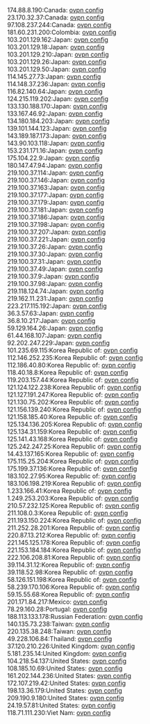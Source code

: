 174.88.8.190:Canada: [ovpn config](vpn/174_88_8_190.ovpn)  
23.170.32.37:Canada: [ovpn config](vpn/23_170_32_37.ovpn)  
97.108.237.244:Canada: [ovpn config](vpn/97_108_237_244.ovpn)  
181.60.231.200:Colombia: [ovpn config](vpn/181_60_231_200.ovpn)  
103.201.129.162:Japan: [ovpn config](vpn/103_201_129_162.ovpn)  
103.201.129.18:Japan: [ovpn config](vpn/103_201_129_18.ovpn)  
103.201.129.210:Japan: [ovpn config](vpn/103_201_129_210.ovpn)  
103.201.129.26:Japan: [ovpn config](vpn/103_201_129_26.ovpn)  
103.201.129.50:Japan: [ovpn config](vpn/103_201_129_50.ovpn)  
114.145.27.73:Japan: [ovpn config](vpn/114_145_27_73.ovpn)  
114.148.37.236:Japan: [ovpn config](vpn/114_148_37_236.ovpn)  
116.82.140.64:Japan: [ovpn config](vpn/116_82_140_64.ovpn)  
124.215.119.202:Japan: [ovpn config](vpn/124_215_119_202.ovpn)  
133.130.188.170:Japan: [ovpn config](vpn/133_130_188_170.ovpn)  
133.167.46.92:Japan: [ovpn config](vpn/133_167_46_92.ovpn)  
134.180.184.203:Japan: [ovpn config](vpn/134_180_184_203.ovpn)  
139.101.144.123:Japan: [ovpn config](vpn/139_101_144_123.ovpn)  
143.189.187.173:Japan: [ovpn config](vpn/143_189_187_173.ovpn)  
143.90.103.118:Japan: [ovpn config](vpn/143_90_103_118.ovpn)  
153.231.171.16:Japan: [ovpn config](vpn/153_231_171_16.ovpn)  
175.104.22.9:Japan: [ovpn config](vpn/175_104_22_9.ovpn)  
180.147.47.94:Japan: [ovpn config](vpn/180_147_47_94.ovpn)  
219.100.37.114:Japan: [ovpn config](vpn/219_100_37_114.ovpn)  
219.100.37.146:Japan: [ovpn config](vpn/219_100_37_146.ovpn)  
219.100.37.163:Japan: [ovpn config](vpn/219_100_37_163.ovpn)  
219.100.37.177:Japan: [ovpn config](vpn/219_100_37_177.ovpn)  
219.100.37.179:Japan: [ovpn config](vpn/219_100_37_179.ovpn)  
219.100.37.181:Japan: [ovpn config](vpn/219_100_37_181.ovpn)  
219.100.37.186:Japan: [ovpn config](vpn/219_100_37_186.ovpn)  
219.100.37.198:Japan: [ovpn config](vpn/219_100_37_198.ovpn)  
219.100.37.207:Japan: [ovpn config](vpn/219_100_37_207.ovpn)  
219.100.37.221:Japan: [ovpn config](vpn/219_100_37_221.ovpn)  
219.100.37.26:Japan: [ovpn config](vpn/219_100_37_26.ovpn)  
219.100.37.30:Japan: [ovpn config](vpn/219_100_37_30.ovpn)  
219.100.37.31:Japan: [ovpn config](vpn/219_100_37_31.ovpn)  
219.100.37.49:Japan: [ovpn config](vpn/219_100_37_49.ovpn)  
219.100.37.9:Japan: [ovpn config](vpn/219_100_37_9.ovpn)  
219.100.37.98:Japan: [ovpn config](vpn/219_100_37_98.ovpn)  
219.118.124.74:Japan: [ovpn config](vpn/219_118_124_74.ovpn)  
219.162.11.231:Japan: [ovpn config](vpn/219_162_11_231.ovpn)  
223.217.115.192:Japan: [ovpn config](vpn/223_217_115_192.ovpn)  
36.3.57.63:Japan: [ovpn config](vpn/36_3_57_63.ovpn)  
36.8.10.217:Japan: [ovpn config](vpn/36_8_10_217.ovpn)  
59.129.164.26:Japan: [ovpn config](vpn/59_129_164_26.ovpn)  
61.44.168.107:Japan: [ovpn config](vpn/61_44_168_107.ovpn)  
92.202.247.229:Japan: [ovpn config](vpn/92_202_247_229.ovpn)  
101.235.69.115:Korea Republic of: [ovpn config](vpn/101_235_69_115.ovpn)  
112.146.252.235:Korea Republic of: [ovpn config](vpn/112_146_252_235.ovpn)  
112.186.40.80:Korea Republic of: [ovpn config](vpn/112_186_40_80.ovpn)  
118.40.18.8:Korea Republic of: [ovpn config](vpn/118_40_18_8.ovpn)  
119.203.157.44:Korea Republic of: [ovpn config](vpn/119_203_157_44.ovpn)  
121.124.122.238:Korea Republic of: [ovpn config](vpn/121_124_122_238.ovpn)  
121.127.191.247:Korea Republic of: [ovpn config](vpn/121_127_191_247.ovpn)  
121.130.75.202:Korea Republic of: [ovpn config](vpn/121_130_75_202.ovpn)  
121.156.139.240:Korea Republic of: [ovpn config](vpn/121_156_139_240.ovpn)  
121.158.185.40:Korea Republic of: [ovpn config](vpn/121_158_185_40.ovpn)  
125.134.136.205:Korea Republic of: [ovpn config](vpn/125_134_136_205.ovpn)  
125.134.31.159:Korea Republic of: [ovpn config](vpn/125_134_31_159.ovpn)  
125.141.43.168:Korea Republic of: [ovpn config](vpn/125_141_43_168.ovpn)  
125.242.247.25:Korea Republic of: [ovpn config](vpn/125_242_247_25.ovpn)  
14.43.137.165:Korea Republic of: [ovpn config](vpn/14_43_137_165.ovpn)  
175.115.25.204:Korea Republic of: [ovpn config](vpn/175_115_25_204.ovpn)  
175.199.37.136:Korea Republic of: [ovpn config](vpn/175_199_37_136.ovpn)  
183.102.27.95:Korea Republic of: [ovpn config](vpn/183_102_27_95.ovpn)  
183.106.198.219:Korea Republic of: [ovpn config](vpn/183_106_198_219.ovpn)  
1.233.166.41:Korea Republic of: [ovpn config](vpn/1_233_166_41.ovpn)  
1.249.253.203:Korea Republic of: [ovpn config](vpn/1_249_253_203.ovpn)  
210.57.232.125:Korea Republic of: [ovpn config](vpn/210_57_232_125.ovpn)  
211.108.0.3:Korea Republic of: [ovpn config](vpn/211_108_0_3.ovpn)  
211.193.150.224:Korea Republic of: [ovpn config](vpn/211_193_150_224.ovpn)  
211.252.28.201:Korea Republic of: [ovpn config](vpn/211_252_28_201.ovpn)  
220.87.13.212:Korea Republic of: [ovpn config](vpn/220_87_13_212.ovpn)  
221.145.125.178:Korea Republic of: [ovpn config](vpn/221_145_125_178.ovpn)  
221.153.184.184:Korea Republic of: [ovpn config](vpn/221_153_184_184.ovpn)  
222.106.208.81:Korea Republic of: [ovpn config](vpn/222_106_208_81.ovpn)  
39.114.31.12:Korea Republic of: [ovpn config](vpn/39_114_31_12.ovpn)  
39.118.52.98:Korea Republic of: [ovpn config](vpn/39_118_52_98.ovpn)  
58.126.151.198:Korea Republic of: [ovpn config](vpn/58_126_151_198.ovpn)  
58.239.170.106:Korea Republic of: [ovpn config](vpn/58_239_170_106.ovpn)  
59.15.55.68:Korea Republic of: [ovpn config](vpn/59_15_55_68.ovpn)  
201.171.84.217:Mexico: [ovpn config](vpn/201_171_84_217.ovpn)  
78.29.160.28:Portugal: [ovpn config](vpn/78_29_160_28.ovpn)  
188.113.133.178:Russian Federation: [ovpn config](vpn/188_113_133_178.ovpn)  
140.135.73.238:Taiwan: [ovpn config](vpn/140_135_73_238.ovpn)  
220.135.38.248:Taiwan: [ovpn config](vpn/220_135_38_248.ovpn)  
49.228.106.84:Thailand: [ovpn config](vpn/49_228_106_84.ovpn)  
37.120.210.226:United Kingdom: [ovpn config](vpn/37_120_210_226.ovpn)  
5.181.235.14:United Kingdom: [ovpn config](vpn/5_181_235_14.ovpn)  
104.218.54.137:United States: [ovpn config](vpn/104_218_54_137.ovpn)  
108.185.10.69:United States: [ovpn config](vpn/108_185_10_69.ovpn)  
161.202.144.236:United States: [ovpn config](vpn/161_202_144_236.ovpn)  
172.107.219.42:United States: [ovpn config](vpn/172_107_219_42.ovpn)  
198.13.36.179:United States: [ovpn config](vpn/198_13_36_179.ovpn)  
209.190.9.180:United States: [ovpn config](vpn/209_190_9_180.ovpn)  
24.19.57.81:United States: [ovpn config](vpn/24_19_57_81.ovpn)  
118.71.111.230:Viet Nam: [ovpn config](vpn/118_71_111_230.ovpn)  
